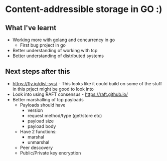 # Content-addressible storage in GO :)

## What I've learnt
- Working more with golang and concurrency in go
    - First bug project in go
- Better understanding of working with tcp
- Better understanding of distributed systems


## Next steps after this 
- https://fly.io/dist-sys/ - This looks like it could build on some of the stuff in this prject might be good to look into
- Look into using RAFT consensus - https://raft.github.io/
- Better marshalling of tcp payloads
    - Payloads should have
        - version
        - request method/type (get/store etc)
        - payload size
        - payload body
    - Have 2 functions:
        - marshal
        - unmarshal
    - Peer descovery
    - Public/Private key encryption
